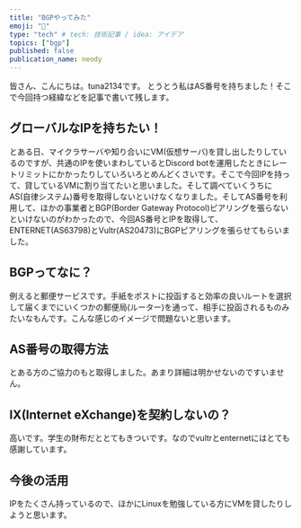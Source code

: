 ```yaml
---
title: "BGPやってみた"
emoji: "👏"
type: "tech" # tech: 技術記事 / idea: アイデア
topics: ["bgp"]
published: false
publication_name: neody
---
```


皆さん、こんにちは。tuna2134です。
とうとう私はAS番号を持ちました！そこで今回持つ経緯などを記事で書いて残します。

## グローバルなIPを持ちたい！
とある日、マイクラサーバや知り合いにVM(仮想サーバ)を貸し出したりしているのですが、共通のIPを使いまわしているとDiscord botを運用したときにレートリミットにかかったりしていろいろとめんどくさいです。そこで今回IPを持って、貸しているVMに割り当てたいと思いました。そして調べていくうちにAS(自律システム)番号を取得しないといけなくなりました。そしてAS番号を利用して、ほかの事業者とBGP(Border Gateway Protocol)ピアリングを張らないといけないのがわかったので、今回AS番号とIPを取得して、ENTERNET(AS63798)とVultr(AS20473)にBGPピアリングを張らせてもらいました。

## BGPってなに？
例えると郵便サービスです。手紙をポストに投函すると効率の良いルートを選択して届くまでにいくつかの郵便局(ルーター)を通って、相手に投函されるものみたいなもんです。こんな感じのイメージで問題ないと思います。

## AS番号の取得方法
とある方のご協力のもと取得しました。あまり詳細は明かせないのですいません。

## IX(Internet eXchange)を契約しないの？
高いです。学生の財布だととてもきついです。なのでvultrとenternetにはとても感謝しています。

## 今後の活用
IPをたくさん持っているので、ほかにLinuxを勉強している方にVMを貸したりしようと思います。